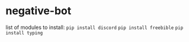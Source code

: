 # negative-bot
list of modules to install:
`pip install discord`
`pip install freebible`
`pip install typing`
